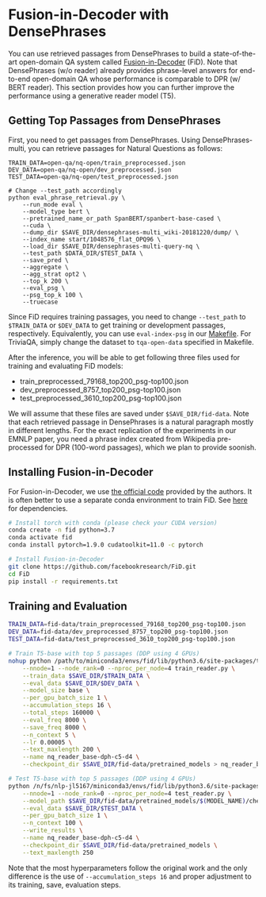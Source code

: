 # Fusion-in-Decoder with DensePhrases
You can use retrieved passages from DensePhrases to build a state-of-the-art open-domain QA system called [Fusion-in-Decoder](https://arxiv.org/abs/2007.01282) (FiD).
Note that DensePhrases (w/o reader) already provides phrase-level answers for end-to-end open-domain QA whose performance is comparable to DPR (w/ BERT reader). This section provides how you can further improve the performance using a generative reader model (T5).

## Getting Top Passages from DensePhrases
First, you need to get passages from DensePhrases.
Using DensePhrases-multi, you can retrieve passages for Natural Questions as follows:
```
TRAIN_DATA=open-qa/nq-open/train_preprocessed.json
DEV_DATA=open-qa/nq-open/dev_preprocessed.json
TEST_DATA=open-qa/nq-open/test_preprocessed.json

# Change --test_path accordingly
python eval_phrase_retrieval.py \
    --run_mode eval \
    --model_type bert \
    --pretrained_name_or_path SpanBERT/spanbert-base-cased \
    --cuda \
    --dump_dir $SAVE_DIR/densephrases-multi_wiki-20181220/dump/ \
    --index_name start/1048576_flat_OPQ96 \
    --load_dir $SAVE_DIR/densephrases-multi-query-nq \
    --test_path $DATA_DIR/$TEST_DATA \
    --save_pred \
    --aggregate \
    --agg_strat opt2 \
    --top_k 200 \
    --eval_psg \
    --psg_top_k 100 \
    --truecase
```
Since FiD requires training passages, you need to change `--test_path` to `$TRAIN_DATA` or `$DEV_DATA` to get training or development passages, respectively.
Equivalently, you can use `eval-index-psg` in our [Makefile](https://github.com/princeton-nlp/DensePhrases/blob/main/Makefile).
For TriviaQA, simply change the dataset to `tqa-open-data` specified in Makefile.

After the inference, you will be able to get following three files used for training and evaluating FiD models:
* train_preprocessed_79168_top200_psg-top100.json
* dev_preprocessed_8757_top200_psg-top100.json
* test_preprocessed_3610_top200_psg-top100.json

We will assume that these files are saved under `$SAVE_DIR/fid-data`.
Note that each retrieved passage in DensePhrases is a natural paragraph mostly in different lengths. For the exact replication of the experiments in our EMNLP paper, you need a phrase index created from Wikipedia pre-processed for DPR (100-word passages), which we plan to provide soonish.

## Installing Fusion-in-Decoder
For Fusion-in-Decoder, we use [the official code](https://github.com/facebookresearch/FiD) provided by the authors.
It is often better to use a separate conda environment to train FiD.
See [here](https://github.com/facebookresearch/FiD#dependencies) for dependencies.

```bash
# Install torch with conda (please check your CUDA version)
conda create -n fid python=3.7
conda activate fid
conda install pytorch=1.9.0 cudatoolkit=11.0 -c pytorch

# Install Fusion-in-Decoder
git clone https://github.com/facebookresearch/FiD.git
cd FiD
pip install -r requirements.txt
```

## Training and Evaluation
```bash
TRAIN_DATA=fid-data/train_preprocessed_79168_top200_psg-top100.json
DEV_DATA=fid-data/dev_preprocessed_8757_top200_psg-top100.json
TEST_DATA=fid-data/test_preprocessed_3610_top200_psg-top100.json

# Train T5-base with top 5 passages (DDP using 4 GPUs)
nohup python /path/to/miniconda3/envs/fid/lib/python3.6/site-packages/torch/distributed/launch.py \
    --nnode=1 --node_rank=0 --nproc_per_node=4 train_reader.py \
    --train_data $SAVE_DIR/$TRAIN_DATA \
    --eval_data $SAVE_DIR/$DEV_DATA \
    --model_size base \
    --per_gpu_batch_size 1 \
    --accumulation_steps 16 \
    --total_steps 160000 \
    --eval_freq 8000 \
    --save_freq 8000 \
    --n_context 5 \
    --lr 0.00005 \
    --text_maxlength 200 \
    --name nq_reader_base-dph-c5-d4 \
    --checkpoint_dir $SAVE_DIR/fid-data/pretrained_models > nq_reader_base-dph-c5-d4_out.log &

# Test T5-base with top 5 passages (DDP using 4 GPUs)
python /n/fs/nlp-jl5167/miniconda3/envs/fid/lib/python3.6/site-packages/torch/distributed/launch.py \
    --nnode=1 --node_rank=0 --nproc_per_node=4 test_reader.py \
    --model_path $SAVE_DIR/fid-data/pretrained_models/$(MODEL_NAME)/checkpoint/best_dev \
    --eval_data $SAVE_DIR/$TEST_DATA \
    --per_gpu_batch_size 1 \
    --n_context 100 \
    --write_results \
    --name nq_reader_base-dph-c5-d4 \
    --checkpoint_dir $SAVE_DIR/fid-data/pretrained_models \
    --text_maxlength 250
```
Note that the most hyperparameters follow the original work and the only difference is the use of `--accumulation_steps 16` and proper adjustment to its training, save, evaluation steps.

